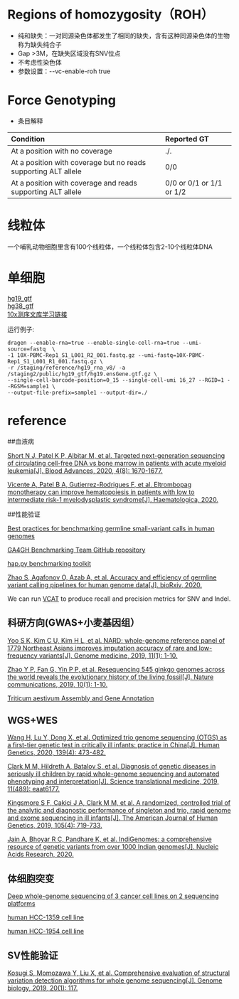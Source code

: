 # Regions of homozygosity（ROH）

* 纯和缺失：一对同源染色体都发生了相同的缺失，含有这种同源染色体的生物称为缺失纯合子
* Gap >3M，在缺失区域没有SNV位点
* 不考虑性染色体
* 参数设置：--vc-enable-roh true

# Force Genotyping

* 条目解释

|Condition|Reported GT|
|:---|:---|
|At a position with no coverage|./.|
|At a position with coverage but no reads supporting ALT allele|0/0|
|At a position with coverage and reads supporting ALT allele|0/0 or 0/1 or 1/1 or 1/2|

# 线粒体

一个哺乳动物细胞里含有100个线粒体，一个线粒体包含2-10个线粒体DNA

# 单细胞

[hg19_gtf](https://hgdownload.soe.ucsc.edu/goldenPath/hg19/bigZips/genes/)<br>
[hg38_gtf](https://hgdownload.soe.ucsc.edu/goldenPath/hg38/bigZips/genes)<br>
[10x测序文库学习链接](https://teichlab.github.io/scg_lib_structs/methods_html/10xChromium3.html)

运行例子:

    dragen --enable-rna=true --enable-single-cell-rna=true --umi-source=fastq  \
    -1 10X-PBMC-Rep1_S1_L001_R2_001.fastq.gz --umi-fastq=10X-PBMC-Rep1_S1_L001_R1_001.fastq.gz \
    -r /staging/reference/hg19_rna_v8/ -a /staging2/public/hg19_gtf/hg19.ensGene.gtf.gz \
    --single-cell-barcode-position=0_15 --single-cell-umi 16_27 --RGID=1 --RGSM=sample1 \
    --output-file-prefix=sample1 --output-dir=./

# reference

##血液病

[Short N J, Patel K P, Albitar M, et al. Targeted next-generation sequencing of circulating cell-free DNA vs bone marrow in patients with acute myeloid leukemia[J]. Blood Advances, 2020, 4(8): 1670-1677.](https://ashpublications.org/blood/article/132/Supplement%201/4212/275750/Targeted-Next-Generation-Sequencing-of-Cell-Free)

[Vicente A, Patel B A, Gutierrez-Rodrigues F, et al. Eltrombopag monotherapy can improve hematopoiesis in patients with low to intermediate risk-1 myelodysplastic syndrome[J]. Haematologica, 2020.](https://haematologica.org/article/view/9761)

##性能验证

[Best practices for benchmarking germline small-variant calls in human genomes](https://www.nature.com/articles/s41587-019-0054-x)

[GA4GH Benchmarking Team GitHub repository](https://github.com/ga4gh/benchmarking-tools)

[hap.py benchmarking toolkit](https://github.com/Illumina/hap.py)

[Zhao S, Agafonov O, Azab A, et al. Accuracy and efficiency of germline variant calling pipelines for human genome data[J]. bioRxiv, 2020.](https://www.nature.com/articles/s41598-020-77218-4)

We can run [VCAT](https://www.illumina.com/products/by-type/informatics-products/basespace-sequence-hub/apps/variant-calling-assessment-tool.html) to produce recall and precision metrics for SNV and Indel.

## 科研方向(GWAS+小麦基因组）

[Yoo S K, Kim C U, Kim H L, et al. NARD: whole-genome reference panel of 1779 Northeast Asians improves imputation accuracy of rare and low-frequency variants[J]. Genome medicine, 2019, 11(1): 1-10.](https://genomemedicine.biomedcentral.com/articles/10.1186/s13073-019-0677-z)

[Zhao Y P, Fan G, Yin P P, et al. Resequencing 545 ginkgo genomes across the world reveals the evolutionary history of the living fossil[J]. Nature communications, 2019, 10(1): 1-10.](https://www.nature.com/articles/s41467-019-12133-5)

[Triticum aestivum Assembly and Gene Annotation](https://plants.ensembl.org/Triticum_aestivum/Info/Annotation/)

## WGS+WES

[Wang H, Lu Y, Dong X, et al. Optimized trio genome sequencing (OTGS) as a first-tier genetic test in critically ill infants: practice in China[J]. Human Genetics, 2020, 139(4): 473-482.](https://link.springer.com/article/10.1007/s00439-019-02103-8)

[Clark M M, Hildreth A, Batalov S, et al. Diagnosis of genetic diseases in seriously ill children by rapid whole-genome sequencing and automated phenotyping and interpretation[J]. Science translational medicine, 2019, 11(489): eaat6177.](https://stm.sciencemag.org/content/11/489/eaat6177)

[Kingsmore S F, Cakici J A, Clark M M, et al. A randomized, controlled trial of the analytic and diagnostic performance of singleton and trio, rapid genome and exome sequencing in ill infants[J]. The American Journal of Human Genetics, 2019, 105(4): 719-733.](https://www.sciencedirect.com/science/article/pii/S0002929719303131)

[Jain A, Bhoyar R C, Pandhare K, et al. IndiGenomes: a comprehensive resource of genetic variants from over 1000 Indian genomes[J]. Nucleic Acids Research, 2020.](https://academic.oup.com/nar/advance-article/doi/10.1093/nar/gkaa923/5937082?login=true)

## 体细胞突变

[Deep whole-genome sequencing of 3 cancer cell lines on 2 sequencing platforms](https://www.nature.com/articles/s41598-019-55636-3#MOESM1)

[human HCC-1359 cell line](https://www.ebi.ac.uk/ols/ontologies/efo/terms?short_form=EFO_0002185)

[human HCC-1954 cell line](https://www.ebi.ac.uk/ols/ontologies/efo/terms?short_form=EFO_0001175)

## SV性能验证

[Kosugi S, Momozawa Y, Liu X, et al. Comprehensive evaluation of structural variation detection algorithms for whole genome sequencing[J]. Genome biology, 2019, 20(1): 117.](https://genomebiology.biomedcentral.com/articles/10.1186/s13059-019-1720-5)
